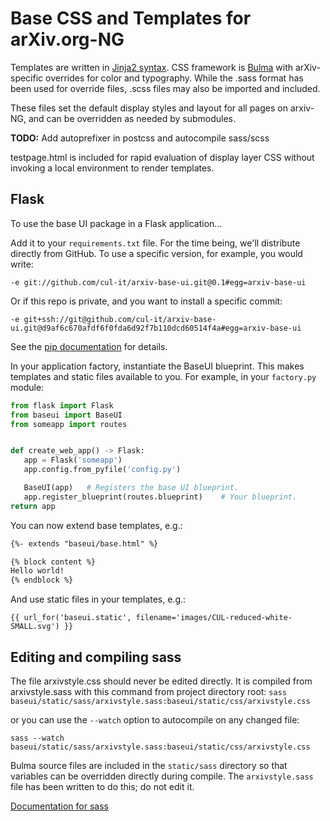 # Base CSS and Templates for arXiv.org-NG

Templates are written in [Jinja2 syntax](http://jinja.pocoo.org/docs/2.9/). CSS
framework is [Bulma](http://bulma.io) with arXiv-specific overrides for color
and typography. While the .sass format has been used for override files, .scss
files may also be imported and included.

These files set the default display styles and layout for all pages on
arxiv-NG, and can be overridden as needed by submodules.

**TODO:** Add autoprefixer in postcss and autocompile sass/scss

testpage.html is included for rapid evaluation of display layer CSS without
invoking a local environment to render templates.

## Flask

To use the base UI package in a Flask application...

Add it to your ``requirements.txt`` file. For the time being, we'll
distribute directly from GitHub. To use a specific version, for example, you
would write:

``-e git://github.com/cul-it/arxiv-base-ui.git@0.1#egg=arxiv-base-ui``

Or if this repo is private, and you want to install a specific commit:

``-e git+ssh://git@github.com/cul-it/arxiv-base-ui.git@d9af6c670afdf6f0fda6d92f7b110dcd60514f4a#egg=arxiv-base-ui``

See the [pip documentation](https://pip.pypa.io/en/latest/reference/pip_install/#git)
for details.

In your application factory, instantiate the BaseUI blueprint. This makes
templates and static files available to you. For example, in your
``factory.py`` module:

```python
from flask import Flask
from baseui import BaseUI
from someapp import routes


def create_web_app() -> Flask:
   app = Flask('someapp')
   app.config.from_pyfile('config.py')

   BaseUI(app)   # Registers the base UI blueprint.
   app.register_blueprint(routes.blueprint)    # Your blueprint.
return app
```

You can now extend base templates, e.g.:

```html
{%- extends "baseui/base.html" %}

{% block content %}
Hello world!
{% endblock %}
```

And use static files in your templates, e.g.:

```
{{ url_for('baseui.static', filename='images/CUL-reduced-white-SMALL.svg') }}
```

## Editing and compiling sass

The file arxivstyle.css should never be edited directly. It is compiled from arxivstyle.sass with this command from project directory root:
```sass baseui/static/sass/arxivstyle.sass:baseui/static/css/arxivstyle.css```

or you can use the ``--watch`` option to autocompile on any changed file:

```sass --watch baseui/static/sass/arxivstyle.sass:baseui/static/css/arxivstyle.css```

Bulma source files are included in the ``static/sass`` directory so that variables can be overridden directly during compile. The ``arxivstyle.sass`` file has been written to do this; do not edit it.

[Documentation for sass](http://sass-lang.com/documentation/file.SASS_REFERENCE.html)
